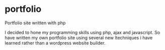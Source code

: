 # portfolio
Portfolio site written with php

I decided to hone my programming skills using php, ajax and javascript. So have written my own portfolio site using several new ltechniques i have learned rather than a wordpress website builder. 
